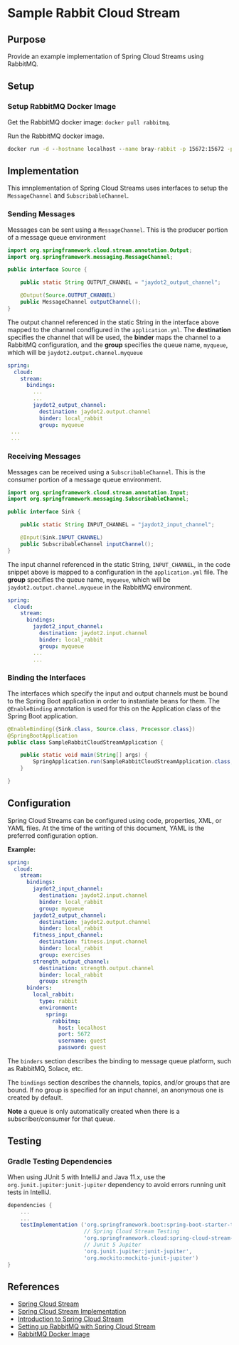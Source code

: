 # Sample Rabbit Cloud Stream

## Purpose
Provide an example implementation of Spring Cloud Streams using RabbitMQ.

## Setup

### Setup RabbitMQ Docker Image

Get the RabbitMQ docker image:  `docker pull rabbitmq`.

Run the RabbitMQ docker image.

```cmd
docker run -d --hostname localhost --name bray-rabbit -p 15672:15672 -p 5672:5672 -p 5671:5671 rabbitmq:3-management
```

## Implementation

This imnplementation of Spring Cloud Streams uses interfaces to setup the `MessageChannel` and `SubscribableChannel`.

### Sending Messages

Messages can be sent using a `MessageChannel`.  This is the producer portion of a message queue environment

```java
import org.springframework.cloud.stream.annotation.Output;
import org.springframework.messaging.MessageChannel;

public interface Source {

    public static String OUTPUT_CHANNEL = "jaydot2_output_channel";

    @Output(Source.OUTPUT_CHANNEL)
    public MessageChannel outputChannel();
}
```

The output channel referenced in the static String in the interface above mapped to the channel condfigured in the `application.yml`.  The **destination** specifies the channel that will be used, the **binder** maps the channel to a RabbitMQ configuration, and the **group** specifies the queue name, `myqueue`, which will be `jaydot2.output.channel.myqueue`

```yaml
spring:
  cloud:
    stream:
      bindings:
        ...
        ...
        jaydot2_output_channel:
          destination: jaydot2.output.channel
          binder: local_rabbit
          group: myqueue
 ...
 ...
```

### Receiving Messages

Messages can be received using a `SubscribableChannel`.  This is the consumer portion of a message queue environment.

```java
import org.springframework.cloud.stream.annotation.Input;
import org.springframework.messaging.SubscribableChannel;

public interface Sink {

    public static String INPUT_CHANNEL = "jaydot2_input_channel";

    @Input(Sink.INPUT_CHANNEL)
    public SubscribableChannel inputChannel();
}
```

The input channel referenced in the static String, `INPUT_CHANNEL`, in the code snippet above is mapped to a configuration in the `application.yml` file.  The **group** specifies the queue name, `myqueue`, which will be `jaydot2.output.channel.myqueue` in the RabbitMQ environment.

```yaml
spring:
  cloud:
    stream:
      bindings:
        jaydot2_input_channel:
          destination: jaydot2.input.channel
          binder: local_rabbit
          group: myqueue
        ...
        ...
```

### Binding the Interfaces

The interfaces which specify the input and output channels must be bound to the Spring Boot application in order to instantiate beans for them.  The `@EnableBinding` annotation is used for this on the Application class of the Spring Boot application.

```java
@EnableBinding({Sink.class, Source.class, Processor.class})
@SpringBootApplication
public class SampleRabbitCloudStreamApplication {

	public static void main(String[] args) {
		SpringApplication.run(SampleRabbitCloudStreamApplication.class, args);
	}

}
```

## Configuration

Spring Cloud Streams can be configured using code, properties, XML, or YAML files. At the time of the writing of this document, YAML is the preferred configuration option.

**Example:**
```yaml
spring:
  cloud:
    stream:
      bindings:
        jaydot2_input_channel:
          destination: jaydot2.input.channel
          binder: local_rabbit
          group: myqueue
        jaydot2_output_channel:
          destination: jaydot2.output.channel
          binder: local_rabbit
        fitness_input_channel:
          destination: fitness.input.channel
          binder: local_rabbit
          group: exercises
        strength_output_channel:
          destination: strength.output.channel
          binder: local_rabbit
          group: strength
      binders:
        local_rabbit:
          type: rabbit
          environment:
            spring:
              rabbitmq:
                host: localhost
                port: 5672
                username: guest
                password: guest
```

The `binders` section describes the binding to message queue platform, such as RabbitMQ, Solace, etc.

The `bindings` section describes the channels, topics, and/or groups that are bound.  If no group is specified for an input channel, an anonymous one is created by default.

**Note** a queue is only automatically created when there is a subscriber/consumer for that queue.

## Testing

### Gradle Testing Dependencies

When using JUnit 5 with IntelliJ and Java 11.x, use the `org.junit.jupiter:junit-jupiter` dependency to avoid errors running unit tests in IntelliJ. 

```groovy
dependencies {
	...
	...
	testImplementation ('org.springframework.boot:spring-boot-starter-test',
						// Spring Cloud Stream Testing
						'org.springframework.cloud:spring-cloud-stream-test-support',
						// Junit 5 Jupiter
						'org.junit.jupiter:junit-jupiter',
						'org.mockito:mockito-junit-jupiter')
}
```

## References

- [Spring Cloud Stream](http://cloud.spring.io/spring-cloud-static/spring-cloud-stream/2.1.2.RELEASE/single/spring-cloud-stream.html#spring-cloud-stream-overview-introducing)
- [Spring Cloud Stream Implementation](https://github.com/spring-cloud/spring-cloud-stream-binder-rabbit)
- [Introduction to Spring Cloud Stream](https://www.baeldung.com/spring-cloud-stream)
- [Setting up RabbitMQ with Spring Cloud Stream](https://www.e4developer.com/2018/01/28/setting-up-rabbitmq-with-spring-cloud-stream/)
- [RabbitMQ Docker Image](https://hub.docker.com/_/rabbitmq)